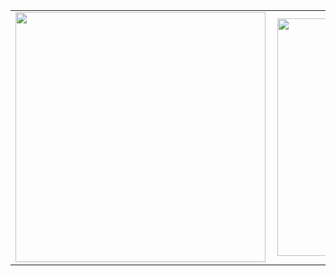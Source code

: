 <center>
  <table>
    <tr>
        <td><img width="400px" align="left" src="https://github-readme-stats.vercel.app/api?username=kelvinbush&count_private=true&show_icons=true&layout=compact" /></td>
        <td><img width="380px" align="left" src="https://github-readme-stats.vercel.app/api/top-langs/?username=kelvinbush&hide=html&layout=compact&theme=dark" /></td>      
    </tr>   
  </table>
</center>
